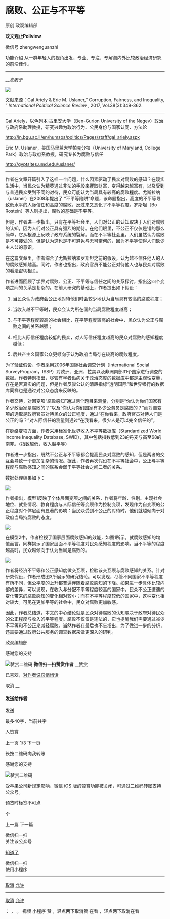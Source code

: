 

#  腐败、公正与不平等

原创 政观编辑部  

**政文观止Poliview** 

微信号 zhengwenguanzhi

功能介绍 从一群年轻人的视角出发，专业、专注、专解海内外比较政治经济研究的前沿佳作。

____

___发表于_


<img src='/images/611/2.png' width='auto' />

文献来源：Gal Ariely & Eric M. Uslaner,“ Corruption, Fairness, and Inequality, ”
_International Political Science Review_ , 2017, Vol.38(3):349-362.

* * *

Gal Ariely，以色列本·古里安大学（Ben-Gurion University of the
Negev）政治与政府系助理教授，研究兴趣为政治行为、公民身份与国家认同、方法论

http://in.bgu.ac.il/en/humsos/politics/Pages/staff/gal_ariely.aspx

Eric M. Uslaner，美国马里兰大学帕克分校（University of Maryland, College
Park）政治与政府系教授，研究专长为腐败与信任

http://gvptsites.umd.edu/uslaner/

  

* * *

  

作者在文章开篇引入了这样一个问题，什么因素驱动了民众对腐败的感知？在现实生活中，当民众认为精英通过非法的手段来攫取财富，变得越来越富有，以及受到与普通民众受到不同的对待，民众可能认为当局具有较高的腐败程度。尤斯拉纳（uslaner）在2008年提出了
“不平等陷阱”命题，该命题指出，高度的不平等导致低水平的人际信任和高度的腐败，反过来又恶化了不平等程度。罗斯坦（Bo
Rostein）等人则提出，腐败的基础是不平等。

但是，作者进一步指出，只有在平等社会里，人们对公正的认知取决于人们对腐败的认知，因为人们对公正具有强烈的期待。在他们眼里，不公正不仅仅是错的那么简单，它从根源上反映了政府系统的裂解。而在不平等社会里，人们虽然认为腐败是不可接受的，但是认为这也是不可避免与无可奈何的，因为不平等使得人们缺少主人公的意识。

在这篇文章里，作者综合了尤斯拉纳和罗斯坦之前的假设，认为越不信任他人的人的腐败感知越高。同时，作者也指出，政府官员不能公正对待他人也与民众对腐败的看法密切相关。

作者进而回顾了学界对腐败、公正、不平等与信任之间的关系探讨，指出这四个变项之间的关系是复杂的。在前人研究的基础上，作者提出如下假设：

1. 当民众认为政府会公正地对待他们时会较少地认为当局具有较高的腐败程度；

2. 当收入越不平等时，民众会认为所在国的当局腐败程度越高；

3. 与不平等程度较高的社会相比，在平等程度较高的社会中，民众认为公正与腐败之间的关系越强；

4. 相比人际信任程度较低的民众，对人际信任程度越高的民众对腐败的感知程度越低；

5. 后共产主义国家公众更倾向于认为政府当局存在较高的腐败程度。

为了验证假设，作者采用2006年国际社会调查计划（International Social
SurveyProgram，ISSP）对欧洲、亚洲、拉美以及非洲南部31个国家进行调查的数据。作者特别指出，尽管有学者诟病关于政治态度的数据库中都是主观性变量，存在是否真实的问题，但是作者反驳公认的清廉指标“透明国际”和世界银行的数据库同样也是通过对公众态度来反映的。

作者交待，对因变项“腐败感知”通过两个题目来测量，分别是“你认为你们国家有多少政治家是腐败的？”以及“你认为你们国家有多少公务员是腐败的？”而对自变项的选取是政府官员对待民众的公正程度，通过“在你看来，政府官员对待人们是公正的吗？”对人际信任的测量则通过“在我看来，很少人是可以完全信任的”。

在脉络变项方面，作者采用标准化世界收入不平等数据库（Standardized World Income Inequality Database,
SWID），其中包括指数低到23的丹麦与高至68的南非。（指数越低，收入越平等）

作者进一步指出，既然不公正与不平等都会提高民众对腐败的感知，但是两者的交互会导致一个更加复杂的情况。据此，作者再次假设在不平等社会中，公正与平等程度与腐败感知之间的联系会弱于平等社会之间二者的关系。

数据处理结果如下：

  

![](/images/611/3.png)

  

作者指出，模型1反映了个体层面变项之间的关系，作者将年龄、性别、主观社会地位、就业情况、教育程度与人际信任等变项作为控制变项，发现作为自变项的公正程度对个体层面有显著的影响：当民众受到不公正的对待时，他们就越倾向于对政府当局持腐败的态度。

  

![](/images/611/4.png)

  

在模型2中，作者检视了国家层面腐败感知的效能，如图1所示，就腐败感知的均值而言，同样揭示了国家层面不平等程度对民众感知程度的影响。当不平等的程度越高时，民众越倾向于认为当局是腐败的。

  

![](/images/611/5.png)

  

作者将经济不平等和公正感知度做交互项，检验该交互项与腐败感知的关系。针对研究假设，作者形成图3所展示的研究结论。可以发现，尽管不同国家不平等程度有所不同，但公平度的上升都普遍伴随着腐败感知的下降。如果进一步具体比较内部的差异，可以发现，在收入与分配不平等程度较高的国家中，民众不公正遭遇的变化带来的腐败感知的变化相对较小；而在不平等程度较低的国家中，这种变化相对较大。可见在更加平等的社会中，民众对腐败更加敏感。

因此，作者总结道，本文的中心结论就是民众对待腐败的认知取决于政府对待民众的公正程度与收入的平等程度。腐败不仅仅是违法的，它也提醒我们需要通过减少不平等和不公正来减轻腐败。当然作者在最后也不忘指出，为了做进一步的分析，还需要通过政府公共服务的调查数据来做更深入的研判。

  



政观编辑部

感谢您的支持

![赞赏二维码]() **微信扫一扫赞赏作者** __赞赏

已喜欢，[对作者说句悄悄话](javascript:;)

取消 __

#### 发送给作者

发送

最多40字，当前共字

[](javascript:;) 人赞赏

上一页 [1](javascript:;)/3 下一页

长按二维码向我转账

感谢您的支持

![赞赏二维码]()

受苹果公司新规定影响，微信 iOS 版的赞赏功能被关闭，可通过二维码转账支持公众号。

预览时标签不可点



个

上一篇 下一篇



微信扫一扫  
关注该公众号

[知道了](javascript:;)

 微信扫一扫  
使用小程序

****

[取消](javascript:void\(0\);) [允许](javascript:void\(0\);)

****

[取消](javascript:void\(0\);) [允许](javascript:void\(0\);)

： ， 。 视频 小程序 赞 ，轻点两下取消赞 在看 ，轻点两下取消在看

